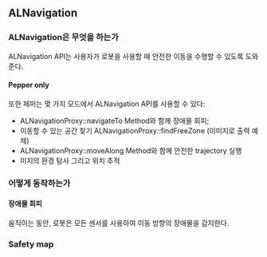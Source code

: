 ## ALNavigation

### ALNavigation은 무엇을 하는가
ALNavigation API는 사용자가 로봇을 사용할 때 안전한 이동을 수행할 수 있도록 도와준다.

#### Pepper only

또한 페퍼는 몇 가지 모드에서 ALNavigation API를 사용할 수 있다:
- ALNavigationProxy::navigateTo Method와 함께 장애물 회피;
- 이동할 수 있는 공간 찾기 ALNavigationProxy::findFreeZone (이미지로 출력 예제)
- ALNavigationProxy::moveAlong Method와 함께 안전한 trajectory 실행
- 미지의 환경 탐사 그리고 위치 추적

### 어떻게 동작하는가

#### 장애물 회피 
움직이는 동안, 로봇은 모든 센서를 사용하여 이동 방향의 장애물을 감지한다.

### Safety map
